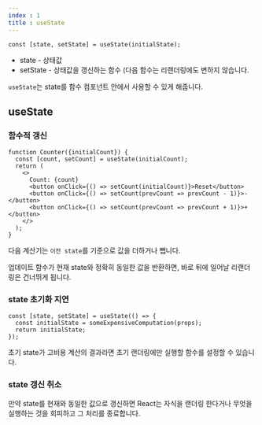 ```yaml
---
index : 1
title : useState
---
```




```react 
const [state, setState] = useState(initialState);
```

- state - 상태값
- setState - 상태값을 갱신하는 함수 (다음 함수는 리랜더링에도 변하지 않습니다.



`useState`는 state를 함수 컴포넌트 안에서 사용할 수 있게 해줍니다.

## useState



### 함수적 갱신

```react
function Counter({initialCount}) {
  const [count, setCount] = useState(initialCount);
  return (
    <>
      Count: {count}
      <button onClick={() => setCount(initialCount)}>Reset</button>
      <button onClick={() => setCount(prevCount => prevCount - 1)}>-</button>
      <button onClick={() => setCount(prevCount => prevCount + 1)}>+</button>
    </>
  );
}
```

다음 계산기는 `이전 state`를 기준으로 값을 더하거나 뺍니다.

업데이트 함수가 현재 state와 정확히 동일한 값을 반환하면, 바로 뒤에 일어날 리랜더링은 건너뛰게 됩니다.



### state 초기화  지연

```react
const [state, setState] = useState(() => {
  const initialState = someExpensiveComputation(props);
  return initialState;
});
```

초기 state가 고비용 계산의 결과라면 초기 랜더링에만 실행할 함수를 설정할 수 있습니다.



### state 갱신 취소

만약 state를 현재와 동일한 값으로 갱신하면 
React는 자식을 랜더링 한다거나 무엇을 실행하는 것을 회피하고 그 처리를 종료합니다.

